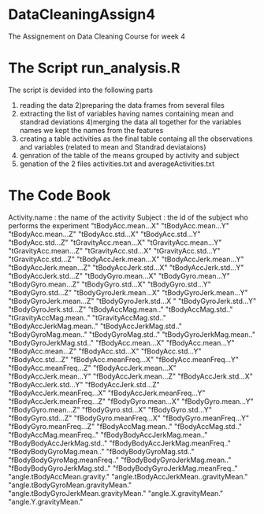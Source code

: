 # DataCleaningAssign4
The Assignement on Data Cleaning Course for week 4
# The Script run_analysis.R
The script is devided into the following parts
1) reading the data
2)preparing the data frames from several files 
3) extracting the list of variables having names containing mean and standrad deviations
4)merging the data all together for the variables names we kept the names from the features
5) creating a table activities as the final table containg all the observations and variables (related to mean and Standrad deviataions)
6) genration of the table of the means grouped by activity and subject
7) genation of the 2 files activities.txt and averageActivities.txt

# The Code Book
Activity.name : the name of the activity
Subject : the id of the subject who performs the experiment
"tBodyAcc.mean...X" 
"tBodyAcc.mean...Y" 
"tBodyAcc.mean...Z"
"tBodyAcc.std...X" 
"tBodyAcc.std...Y" 
"tBodyAcc.std...Z" 
"tGravityAcc.mean...X" 
"tGravityAcc.mean...Y" 
"tGravityAcc.mean...Z" 
"tGravityAcc.std...X"
"tGravityAcc.std...Y" 
"tGravityAcc.std...Z" 
"tBodyAccJerk.mean...X" 
"tBodyAccJerk.mean...Y" 
"tBodyAccJerk.mean...Z" 
"tBodyAccJerk.std...X" 
"tBodyAccJerk.std...Y" 
"tBodyAccJerk.std...Z" 
"tBodyGyro.mean...X" "tBodyGyro.mean...Y" 
"tBodyGyro.mean...Z" 
"tBodyGyro.std...X" 
"tBodyGyro.std...Y" 
"tBodyGyro.std...Z"
"tBodyGyroJerk.mean...X" 
"tBodyGyroJerk.mean...Y" 
"tBodyGyroJerk.mean...Z" 
"tBodyGyroJerk.std...X
" "tBodyGyroJerk.std...Y" "tBodyGyroJerk.std...Z" 
"tBodyAccMag.mean.."
"tBodyAccMag.std.." 
"tGravityAccMag.mean.."
"tGravityAccMag.std.." 
"tBodyAccJerkMag.mean.." 
"tBodyAccJerkMag.std.." 
"tBodyGyroMag.mean.."
"tBodyGyroMag.std.."
"tBodyGyroJerkMag.mean.." 
"tBodyGyroJerkMag.std.." 
"fBodyAcc.mean...X"
"fBodyAcc.mean...Y" 
"fBodyAcc.mean...Z" 
"fBodyAcc.std...X" 
"fBodyAcc.std...Y" 
"fBodyAcc.std...Z"
"fBodyAcc.meanFreq...X" 
"fBodyAcc.meanFreq...Y" 
"fBodyAcc.meanFreq...Z" 
"fBodyAccJerk.mean...X"
"fBodyAccJerk.mean...Y" 
"fBodyAccJerk.mean...Z" 
"fBodyAccJerk.std...X" 
"fBodyAccJerk.std...Y" 
"fBodyAccJerk.std...Z" 
"fBodyAccJerk.meanFreq...X" 
"fBodyAccJerk.meanFreq...Y" 
"fBodyAccJerk.meanFreq...Z" 
"fBodyGyro.mean...X" 
"fBodyGyro.mean...Y" 
"fBodyGyro.mean...Z" 
"fBodyGyro.std...X" 
"fBodyGyro.std...Y" 
"fBodyGyro.std...Z" 
"fBodyGyro.meanFreq...X" 
"fBodyGyro.meanFreq...Y" 
"fBodyGyro.meanFreq...Z" 
"fBodyAccMag.mean.." 
"fBodyAccMag.std.." 
"fBodyAccMag.meanFreq.." 
"fBodyBodyAccJerkMag.mean.."
"fBodyBodyAccJerkMag.std.." 
"fBodyBodyAccJerkMag.meanFreq.." 
"fBodyBodyGyroMag.mean.." 
"fBodyBodyGyroMag.std.." 
"fBodyBodyGyroMag.meanFreq.." 
"fBodyBodyGyroJerkMag.mean.." 
"fBodyBodyGyroJerkMag.std.." 
"fBodyBodyGyroJerkMag.meanFreq.." 
"angle.tBodyAccMean.gravity." 
"angle.tBodyAccJerkMean..gravityMean." 
"angle.tBodyGyroMean.gravityMean." 
"angle.tBodyGyroJerkMean.gravityMean." 
"angle.X.gravityMean." 
"angle.Y.gravityMean."
